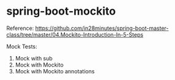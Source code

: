 # spring-boot-mockito

Reference: https://github.com/in28minutes/spring-boot-master-class/tree/master/04.Mockito-Introduction-In-5-Steps

Mock Tests:

1. Mock with sub
2. Mock with Mockito
3. Mock with Mockito annotations
